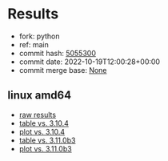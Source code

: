 # Results

- fork: python
- ref: main
- commit hash: [5055300](https://github.com/python/cpython/commit/5055300)
- commit date: 2022-10-19T12:00:28+00:00
- commit merge base: [None](https://github.com/python/cpython/commit/None)

## linux amd64

- [raw results](bm-20221019-linux-amd64-python-main-3.12.0a1+-5055300.json)
- [table vs. 3.10.4](bm-20221019-linux-amd64-python-main-3.12.0a1+-5055300-vs-3.10.4.md)
- [plot vs. 3.10.4](bm-20221019-linux-amd64-python-main-3.12.0a1+-5055300-vs-3.10.4.png)
- [table vs. 3.11.0b3](bm-20221019-linux-amd64-python-main-3.12.0a1+-5055300-vs-3.11.0b3.md)
- [plot vs. 3.11.0b3](bm-20221019-linux-amd64-python-main-3.12.0a1+-5055300-vs-3.11.0b3.png)

